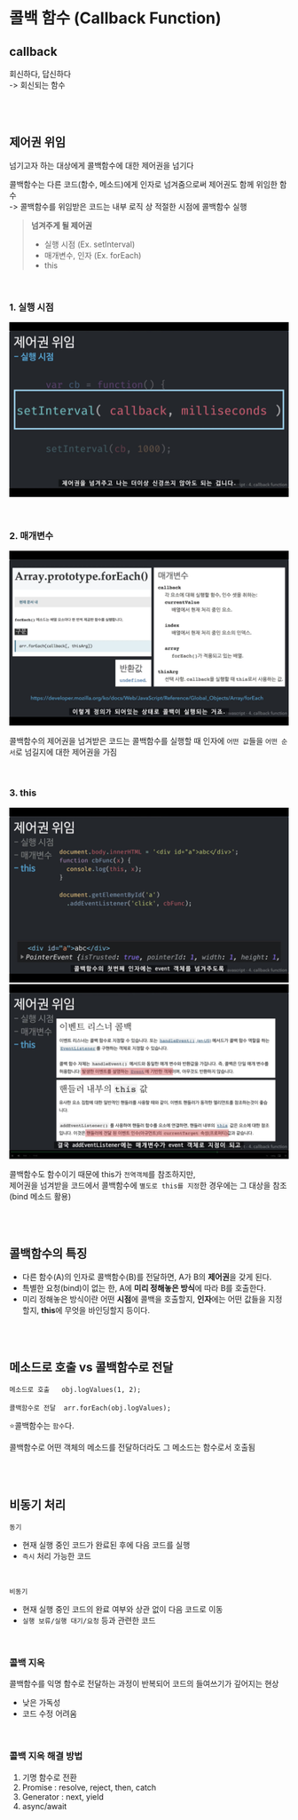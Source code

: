 # 콜백 함수 (Callback Function)

## callback
회신하다, 답신하다 <br>
-> 회신되는 함수

<br><br>

## 제어권 위임 
넘기고자 하는 대상에게 콜백함수에 대한 제어권을 넘기다

콜백함수는 다른 코드(함수, 메소드)에게 인자로 넘겨줌으로써 제어권도 함께 위임한 함수  
-> 콜백함수를 위임받은 코드는 내부 로직 상 적절한 시점에 콜백함수 실행 

><strong>넘겨주게 될 제어권</strong>
>* 실행 시점 (Ex. setInterval)
>* 매개변수, 인자 (Ex. forEach)
>* this

<br>

### 1. 실행 시점

![실행시점](../Images/콜백함수_실행시점.png)

<br>

### 2. 매개변수

![매개변수](../Images/콜백함수_매개변수.png)

콜백함수의 제어권을 넘겨받은 코드는 콜백함수를 실행할 때 인자에 `어떤 값`들을 `어떤 순서`로 넘길지에 대한 제어권을 가짐 

<br>

### 3. this

![콜백함수_this_1](../Images/콜백함수_this_1.png)
![콜백함수_this_2](../Images/콜백함수_this_2.png)

콜백함수도 함수이기 때문에 this가 `전역객체`를 참조하지만,  
제어권을 넘겨받을 코드에서 콜백함수에 `별도로 this를 지정`한 경우에는 그 대상을 참조 (bind 메소드 활용)

<br><br>

## 콜백함수의 특징
* 다른 함수(A)의 인자로 콜백함수(B)를 전달하면, 
A가 B의 <strong>제어권</strong>을 갖게 된다.
* 특별한 요청(bind)이 없는 한, 
A에 <strong>미리 정해놓은 방식</strong>에 따라 B를 호출한다.
* 미리 정해놓은 방식이란 어떤 <strong>시점</strong>에 콜백을 호출할지,
<strong>인자</strong>에는 어떤 값들을 지정할지, <strong>this</strong>에 무엇을 바인딩할지 등이다.

<br><br>

## 메소드로 호출 vs 콜백함수로 전달

    메소드로 호출   obj.logValues(1, 2);

    콜백함수로 전달  arr.forEach(obj.logValues);

⭐️콜백함수는 `함수`다.

콜백함수로 어떤 객체의 메소드를 전달하더라도 그 메소드는 함수로서 호출됨 

<br><br>

## 비동기 처리

`동기`
* 현재 실행 중인 코드가 완료된 후에 다음 코드를 실행
* `즉시` 처리 가능한 코드  

<br>

`비동기`
* 현재 실행 중인 코드의 완료 여부와 상관 없이 다음 코드로 이동
* `실행 보류/실행 대기/요청` 등과 관련한 코드 

<br>

### 콜백 지옥
콜백함수를 익명 함수로 전달하는 과정이 반복되어 코드의 들여쓰기가 깊어지는 현상

* 낮은 가독성
* 코드 수정 어려움

<br>

### 콜백 지옥 해결 방법

1. 기명 함수로 전환
2. Promise : resolve, reject, then, catch
3. Generator : next, yield
4. async/await

